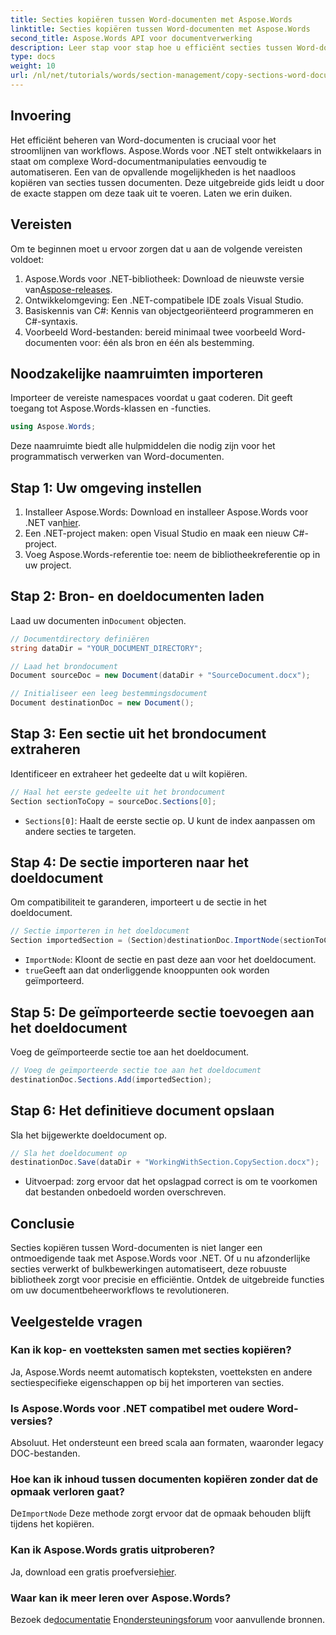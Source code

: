 ```yaml
---
title: Secties kopiëren tussen Word-documenten met Aspose.Words
linktitle: Secties kopiëren tussen Word-documenten met Aspose.Words
second_title: Aspose.Words API voor documentverwerking
description: Leer stap voor stap hoe u efficiënt secties tussen Word-documenten kopieert met Aspose.Words voor .NET. Deze gedetailleerde gids behandelt vereisten, codevoorbeelden, geavanceerde tips en veelgestelde vragen.
type: docs
weight: 10
url: /nl/net/tutorials/words/section-management/copy-sections-word-documents/
---
```

## Invoering

Het efficiënt beheren van Word-documenten is cruciaal voor het stroomlijnen van workflows. Aspose.Words voor .NET stelt ontwikkelaars in staat om complexe Word-documentmanipulaties eenvoudig te automatiseren. Een van de opvallende mogelijkheden is het naadloos kopiëren van secties tussen documenten. Deze uitgebreide gids leidt u door de exacte stappen om deze taak uit te voeren. Laten we erin duiken.

## Vereisten

Om te beginnen moet u ervoor zorgen dat u aan de volgende vereisten voldoet:

1.  Aspose.Words voor .NET-bibliotheek: Download de nieuwste versie van[Aspose-releases](https://releases.aspose.com/words/net/).
2. Ontwikkelomgeving: Een .NET-compatibele IDE zoals Visual Studio.
3. Basiskennis van C#: Kennis van objectgeoriënteerd programmeren en C#-syntaxis.
4. Voorbeeld Word-bestanden: bereid minimaal twee voorbeeld Word-documenten voor: één als bron en één als bestemming.

## Noodzakelijke naamruimten importeren

Importeer de vereiste namespaces voordat u gaat coderen. Dit geeft toegang tot Aspose.Words-klassen en -functies.

```csharp
using Aspose.Words;
```

Deze naamruimte biedt alle hulpmiddelen die nodig zijn voor het programmatisch verwerken van Word-documenten.

## Stap 1: Uw omgeving instellen

1.  Installeer Aspose.Words: Download en installeer Aspose.Words voor .NET van[hier](https://releases.aspose.com/words/net/).
2. Een .NET-project maken: open Visual Studio en maak een nieuw C#-project.
3. Voeg Aspose.Words-referentie toe: neem de bibliotheekreferentie op in uw project.

## Stap 2: Bron- en doeldocumenten laden

 Laad uw documenten in`Document` objecten.

```csharp
// Documentdirectory definiëren
string dataDir = "YOUR_DOCUMENT_DIRECTORY";

// Laad het brondocument
Document sourceDoc = new Document(dataDir + "SourceDocument.docx");

// Initialiseer een leeg bestemmingsdocument
Document destinationDoc = new Document();
```

## Stap 3: Een sectie uit het brondocument extraheren

Identificeer en extraheer het gedeelte dat u wilt kopiëren.

```csharp
// Haal het eerste gedeelte uit het brondocument
Section sectionToCopy = sourceDoc.Sections[0];
```

- `Sections[0]`: Haalt de eerste sectie op. U kunt de index aanpassen om andere secties te targeten.

## Stap 4: De sectie importeren naar het doeldocument

Om compatibiliteit te garanderen, importeert u de sectie in het doeldocument.

```csharp
// Sectie importeren in het doeldocument
Section importedSection = (Section)destinationDoc.ImportNode(sectionToCopy, true);
```

- `ImportNode`: Kloont de sectie en past deze aan voor het doeldocument.
- `true`Geeft aan dat onderliggende knooppunten ook worden geïmporteerd.

## Stap 5: De geïmporteerde sectie toevoegen aan het doeldocument

Voeg de geïmporteerde sectie toe aan het doeldocument.

```csharp
// Voeg de geïmporteerde sectie toe aan het doeldocument
destinationDoc.Sections.Add(importedSection);
```

## Stap 6: Het definitieve document opslaan

Sla het bijgewerkte doeldocument op.

```csharp
// Sla het doeldocument op
destinationDoc.Save(dataDir + "WorkingWithSection.CopySection.docx");
```

- Uitvoerpad: zorg ervoor dat het opslagpad correct is om te voorkomen dat bestanden onbedoeld worden overschreven.

## Conclusie

Secties kopiëren tussen Word-documenten is niet langer een ontmoedigende taak met Aspose.Words voor .NET. Of u nu afzonderlijke secties verwerkt of bulkbewerkingen automatiseert, deze robuuste bibliotheek zorgt voor precisie en efficiëntie. Ontdek de uitgebreide functies om uw documentbeheerworkflows te revolutioneren.

## Veelgestelde vragen

### Kan ik kop- en voetteksten samen met secties kopiëren?
Ja, Aspose.Words neemt automatisch kopteksten, voetteksten en andere sectiespecifieke eigenschappen op bij het importeren van secties.

### Is Aspose.Words voor .NET compatibel met oudere Word-versies?
Absoluut. Het ondersteunt een breed scala aan formaten, waaronder legacy DOC-bestanden.

### Hoe kan ik inhoud tussen documenten kopiëren zonder dat de opmaak verloren gaat?
 De`ImportNode` Deze methode zorgt ervoor dat de opmaak behouden blijft tijdens het kopiëren.

### Kan ik Aspose.Words gratis uitproberen?
 Ja, download een gratis proefversie[hier](https://releases.aspose.com/).

### Waar kan ik meer leren over Aspose.Words?
 Bezoek de[documentatie](https://reference.aspose.com/words/net/) En[ondersteuningsforum](https://forum.aspose.com/c/words/8) voor aanvullende bronnen.
